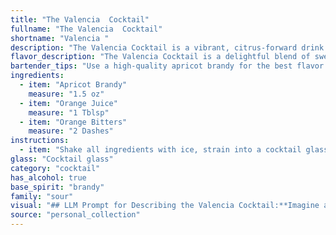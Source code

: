 ```yaml
---
title: "The Valencia  Cocktail"
fullname: "The Valencia  Cocktail"
shortname: "Valencia "
description: "The Valencia Cocktail is a vibrant, citrus-forward drink belonging to the Sour family. It likely originated in the early 20th century, drawing inspiration from the popular Sidecar, with its base of brandy and citrus. The orange bitters add a subtle, aromatic complexity. "
flavor_description: "The Valencia Cocktail is a delightful blend of sweet and tart.  Apricot brandy brings a rich, fruity sweetness with subtle notes of stone fruit.  Orange juice offers refreshing acidity, while orange bitters add a touch of complexity and a subtle herbal nuance.  The result is a balanced, flavorful cocktail that's perfect for a sunny afternoon or a celebratory toast. "
bartender_tips: "Use a high-quality apricot brandy for the best flavor.  Freshly squeezed orange juice is key, and don't skimp on the bitters – they add complexity. Shake well with ice to chill thoroughly, then strain into a chilled coupe glass. Garnish with an orange twist for a classic touch. "
ingredients:
  - item: "Apricot Brandy"
    measure: "1.5 oz"
  - item: "Orange Juice"
    measure: "1 Tblsp"
  - item: "Orange Bitters"
    measure: "2 Dashes"
instructions:
  - item: "Shake all ingredients with ice, strain into a cocktail glass, and serve."
glass: "Cocktail glass"
category: "cocktail"
has_alcohol: true
base_spirit: "brandy"
family: "sour"
visual: "## LLM Prompt for Describing the Valencia Cocktail:**Imagine a classic cocktail glass, filled to the brim with a vibrant, sunny orange hue. The liquid shimmers with a gentle, almost imperceptible sparkle, hinting at the subtle sweetness of the apricot brandy within. A thin, pale orange peel curls gracefully along the rim, adding a touch of elegance and releasing a fragrant aroma of citrus and spice. The cocktail itself appears incredibly smooth and inviting, with a hint of froth at the top that suggests a delicate sweetness balanced by a subtle bitter note.** **Bonus Prompt:*** **For a more nuanced description, consider the age and quality of the apricot brandy. A younger brandy might have a lighter color, while an older one could have a richer, amber tone.  * **Mention the texture of the ice used.  Is it crushed, cubed, or a combination? How does this influence the overall appearance and mouthfeel?** * **Describe the glass itself. Is it a traditional coupe, a martini glass, or something else entirely?** "
source: "personal_collection"
---
```


